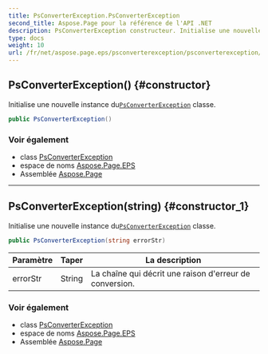 ```yaml
---
title: PsConverterException.PsConverterException
second_title: Aspose.Page pour la référence de l'API .NET
description: PsConverterException constructeur. Initialise une nouvelle instance duPsConverterException classe.
type: docs
weight: 10
url: /fr/net/aspose.page.eps/psconverterexception/psconverterexception/
---
```

## PsConverterException() {#constructor}

Initialise une nouvelle instance du[`PsConverterException`](../) classe.

```csharp
public PsConverterException()
```

### Voir également

* class [PsConverterException](../)
* espace de noms [Aspose.Page.EPS](../../psconverterexception/)
* Assemblée [Aspose.Page](../../../)

---

## PsConverterException(string) {#constructor_1}

Initialise une nouvelle instance du[`PsConverterException`](../) classe.

```csharp
public PsConverterException(string errorStr)
```

| Paramètre | Taper | La description |
| --- | --- | --- |
| errorStr | String | La chaîne qui décrit une raison d'erreur de conversion. |

### Voir également

* class [PsConverterException](../)
* espace de noms [Aspose.Page.EPS](../../psconverterexception/)
* Assemblée [Aspose.Page](../../../)


